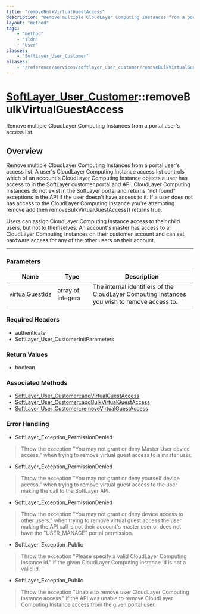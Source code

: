 ```yaml
---
title: "removeBulkVirtualGuestAccess"
description: "Remove multiple CloudLayer Computing Instances from a portal user's access list. A user's CloudLayer Computing Instance... "
layout: "method"
tags:
    - "method"
    - "sldn"
    - "User"
classes:
    - "SoftLayer_User_Customer"
aliases:
    - "/reference/services/softlayer_user_customer/removeBulkVirtualGuestAccess"
---
```

# [SoftLayer_User_Customer](/reference/services/SoftLayer_User_Customer)::removeBulkVirtualGuestAccess

Remove multiple CloudLayer Computing Instances from a portal user's access list.


## Overview 
Remove multiple CloudLayer Computing Instances from a portal user's access list. A user's CloudLayer Computing Instance access list controls which of an account's CloudLayer Computing Instance objects a user has access to in the SoftLayer customer portal and API. CloudLayer Computing Instances do not exist in the SoftLayer portal and returns "not found" exceptions in the API if the user doesn't have access to it. If a user does not has access to the CloudLayer Computing Instance you're attempting remove add then removeBulkVirtualGuestAccess() returns true. 

Users can assign CloudLayer Computing Instance access to their child users, but not to themselves. An account's master has access to all CloudLayer Computing Instances on their customer account and can set hardware access for any of the other users on their account. 

-----

### Parameters 
|Name | Type | Description |
| --- | --- | --- |
|virtualGuestIds| array of integers| The internal identifiers of the CloudLayer Computing Instances you wish to remove access to.|


### Required Headers
* authenticate
* SoftLayer_User_CustomerInitParameters


### Return Values
* boolean


### Associated Methods

*  [SoftLayer_User_Customer::addVirtualGuestAccess](/reference/services/SoftLayer_User_Customer/addVirtualGuestAccess )
*  [SoftLayer_User_Customer::addBulkVirtualGuestAccess](/reference/services/SoftLayer_User_Customer/addBulkVirtualGuestAccess )
*  [SoftLayer_User_Customer::removeVirtualGuestAccess](/reference/services/SoftLayer_User_Customer/removeVirtualGuestAccess )



### Error Handling

* SoftLayer_Exception_PermissionDenied 

> Throw the exception "You may not grant or deny Master User device access." when trying to remove virtual guest access to a master user. 

* SoftLayer_Exception_PermissionDenied 

> Throw the exception "You may not grant or deny yourself device access." when trying to remove virtual guest access to the user making the call to the SoftLayer API. 

* SoftLayer_Exception_PermissionDenied 

> Throw the exception "You may not grant or deny device access to other users." when trying to remove virtual guest access the user making the API call is not their account's master user or does not have the "USER_MANAGE" portal permission. 

* SoftLayer_Exception_Public 

> Throw the exception "Please specify a valid CloudLayer Computing Instance id." if the given CloudLayer Computing Instance id is not a valid id. 

* SoftLayer_Exception_Public 

> Throw the exception "Unable to remove user CloudLayer Computing Instance access." if the API was unable to remove CloudLayer Computing Instance access from the given portal user. 



